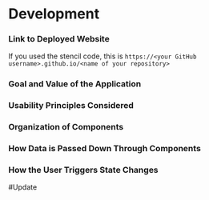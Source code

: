 # Development

### Link to Deployed Website
If you used the stencil code, this is `https://<your GitHub username>.github.io/<name of your repository>`

### Goal and Value of the Application

### Usability Principles Considered

### Organization of Components

### How Data is Passed Down Through Components

### How the User Triggers State Changes

#Update

